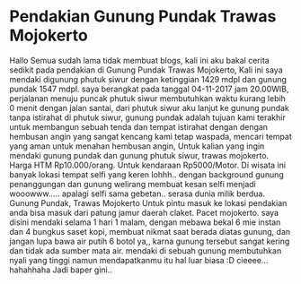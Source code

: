 <html>
<body>
<h1>Pendakian Gunung Pundak Trawas Mojokerto </h1>
<p> Hallo Semua sudah lama tidak membuat blogs, kali ini aku bakal cerita sedikit pada pendakian di Gunung Pundak Trawas Mojokerto, Kali ini saya mendaki digunung phutuk siwur dengan ketinggian 1429 mdpl dan gunung pundak 1547 mdpl. saya berangkat pada tanggal 04-11-2017 jam 20.00WIB, perjalanan menuju puncak phutuk siwur membutuhkan waktu kurang lebih 0 menit dengan jalan santai, dari phutuk siwur aku lanjut ke gunung pundak tanpa istirahat di phutuk siwur, gunung pundak adalah tujuan kami terakhir untuk membangun sebuah tenda dan tempat istirahat dengan dengan hembusan angin yang sangat kencang kami tetap waspada, mencari tempat yang aman untuk menahan hembusan angin, Untuk kalian yang ingin mendaki gunung pundak dan gunung phutuk siwur, trawas mojokerto. Harga HTM Rp10.000/orang. Untuk kendaraan Rp5000/Motor. Di wisata ini banyak lokasi tempat selfi yang keren lohhh.. dengan background gunung penanggungan dan gunung welirang membuat kesan selfi menjadi wooowww..... apalagi selfi sama gebetan.. serasa dunia milik berdua.
Gunung Pundak, Trawas Mojokerto
Untuk pintu masuk ke lokasi pendakian anda bisa masuk dari patung jamur daerah claket. Pacet mojokerto. saya disini mendaki selama 1 hari 1 malam, dengan mebawa bekal 6  mie instan dan 4 bungkus saset kopi, membuat nikmat saat berada diatas gunung, dan jangan lupa bawa air putih 6 botol ya,, karna gunung tersebut sangat kering dan tidak ada sumber mata air. mendaki di sebuah gunung membutuhkan nyali yang tinggi namun mendapatkanmu itu hal luar biasa :D cieeee... hahahhaha Jadi baper gini..
</p>
</body>
</html>
